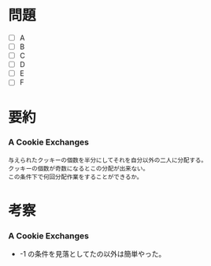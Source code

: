 # 問題
* [ ] A
* [ ] B
* [ ] C
* [ ] D
* [ ] E
* [ ] F

# 要約
### A Cookie Exchanges
```text
与えられたクッキーの個数を半分にしてそれを自分以外の二人に分配する。
クッキーの個数が奇数になるとこの分配が出来ない。
この条件下で何回分配作業をすることができるか。
```

# 考察
### A Cookie Exchanges
- -1 の条件を見落としてたの以外は簡単やった。
